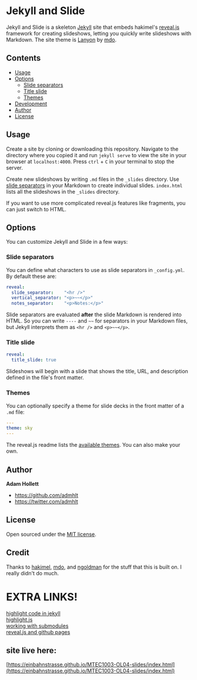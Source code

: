 # Jekyll and Slide

Jekyll and Slide is a skeleton [Jekyll](http://jekyllrb.com) site that embeds hakimel's [reveal.js](//github.com/hakimel/reveal.js) framework for creating slideshows, letting you quickly write slideshows with Markdown. The site theme is [Lanyon](//github.com/poole/lanyon) by [mdo](//github.com/mdo).

## Contents

-   [Usage](#usage)
-   [Options](#options)
    -   [Slide separators](#slide-separators)
    -   [Title slide](#title-slide)
    -   [Themes](#themes)
-   [Development](#development)
-   [Author](#author)
-   [License](#license)

## Usage

Create a site by cloning or downloading this repository. Navigate to the directory where you copied it and run `jekyll serve` to view the site in your browser at `localhost:4000`. Press `ctrl` + `C` in your terminal to stop the server.

Create new slideshows by writing `.md` files in the `_slides` directory. Use [slide separators](#slide-separators) in your Markdown to create individual slides. `index.html` lists all the slideshows in the `_slides` directory.

If you want to use more complicated reveal.js features like fragments, you can just switch to HTML.

## Options

You can customize Jekyll and Slide in a few ways:

### Slide separators

You can define what characters to use as slide separators in `_config.yml`. By default these are:

```yaml
reveal:
  slide_separator:    "<hr />"
  vertical_separator: "<p>~~</p>"
  notes_separator:    "<p>Notes:</p>"
```

Slide separators are evaluated **after** the slide Markdown is rendered into HTML. So you can write `----` and `~~` for separators in your Markdown files, but Jekyll interprets them as `<hr />` and `<p>~~</p>`.

### Title slide

```yaml
reveal:
  title_slide: true
```

Slideshows will begin with a slide that shows the title, URL, and description defined in the file's front matter.

### Themes

You can optionally specify a theme for slide decks in the front matter of a `.md` file:

```yaml
---
theme: sky
---
```

The reveal.js readme lists the [available themes](//github.com/hakimel/reveal.js#theming). You can also make your own.

## Author

**Adam Hollett**

-   <https://github.com/admhlt>
-   <https://twitter.com/admhlt>

## License

Open sourced under the [MIT license](LICENSE.md).

## Credit

Thanks to [hakimel](//github.com/hakimel), [mdo](//github.com/mdo), and [ngoldman](//github.com/ngoldman) for the stuff that this is built on. I really didn't do much.

# EXTRA LINKS!

[highlight code in jekyll](http://www.vishalsinha.in/2017/04/23/highlight-code-jekyll.html)  
[highlight.js](https://highlightjs.org/usage/)  
[working with submodules](https://github.blog/2016-02-01-working-with-submodules/)  
[reveal.js and github pages](https://chenhuijing.com/blog/revealjs-and-github-pages/#%F0%9F%92%BB)  

## site live here:  
[https://einbahnstrasse.github.io/MTEC1003-OL04-slides/index.html](https://einbahnstrasse.github.io/MTEC1003-OL04-slides/index.html)  

